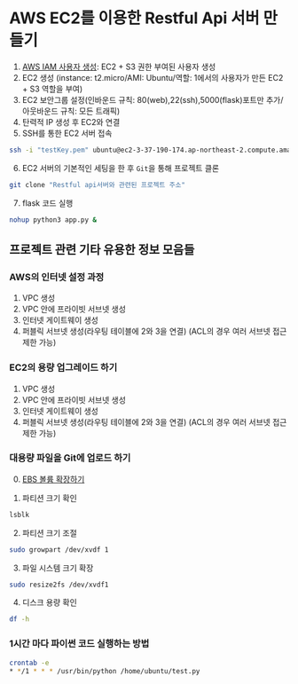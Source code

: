 # AWS EC2를 이용한 Restful Api 서버 만들기

1. [AWS IAM 사용자 생성](https://victorydntmd.tistory.com/67?category=682759): EC2 + S3 권한 부여된 사용자 생성 
2. EC2 생성 (instance: t2.micro/AMI: Ubuntu/역할: 1에서의 사용자가 만든 EC2 + S3 역할을 부여)
3. EC2 보안그룹 설정(인바운드 규칙: 80(web),22(ssh),5000(flask)포트만 추가/아웃바운드 규칙: 모든 트래픽)
4. 탄력적 IP 생성 후 EC2와 연결 
5. SSH를 통한 EC2 서버 접속
```bash
ssh -i "testKey.pem" ubuntu@ec2-3-37-190-174.ap-northeast-2.compute.amazonaws.com
```
6. EC2 서버의 기본적인 세팅을 한 후 `Git`을 통해 프로젝트 클론
```bash
git clone "Restful api서버와 관련된 프로젝트 주소" 
```
7. flask 코드 실행    
```bash
nohup python3 app.py &
```

## 프로젝트 관련 기타 유용한 정보 모음들

### AWS의 인터넷 설정 과정
1. VPC 생성 
2. VPC 안에 프라이빗 서브넷 생성
3. 인터넷 게이트웨이 생성
4. 퍼블릭 서브넷 생성(라우팅 테이블에 2와 3을 연결)
  (ACL의 경우 여러 서브넷 접근제한 가능)

### EC2의 용량 업그레이드 하기
1. VPC 생성 
2. VPC 안에 프라이빗 서브넷 생성
3. 인터넷 게이트웨이 생성
4. 퍼블릭 서브넷 생성(라우팅 테이블에 2와 3을 연결)
  (ACL의 경우 여러 서브넷 접근제한 가능)

### 대용량 파일을 Git에 업로드 하기

0. [EBS 볼륨 확장하기](https://ithub.tistory.com/253)  

1. 파티션 크기 확인
```bash
lsblk
```
2. 파티션 크기 조절
```bash
sudo growpart /dev/xvdf 1
```
3. 파일 시스템 크기 확장
```bash
sudo resize2fs /dev/xvdf1
```
4. 디스크 용량 확인
```bash
df -h
```

### 1시간 마다 파이썬 코드 실행하는 방법 
```bash
crontab -e
* */1 * * * /usr/bin/python /home/ubuntu/test.py       
```

